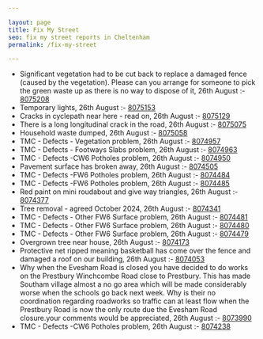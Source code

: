 ```yaml
---

layout: page
title: Fix My Street
seo: fix my street reports in Cheltenham
permalink: /fix-my-street

---
```


<!-- fix_marker starts -->

- Significant vegetation had to be cut back to replace a damaged fence (caused by the vegetation). Please can you arrange for someone to pick the green waste up as there is no way to dispose of it, 26th August :- [8075208](https://www.fixmystreet.com/report/8075208)
- Temporary lights, 26th August :- [8075153](https://www.fixmystreet.com/report/8075153)
- Cracks in cyclepath near here - read on, 26th August :- [8075129](https://www.fixmystreet.com/report/8075129)
- There is a long longitudinal crack in the road, 26th August :- [8075075](https://www.fixmystreet.com/report/8075075)
- Household waste dumped, 26th August :- [8075058](https://www.fixmystreet.com/report/8075058)
- TMC - Defects - Vegetation problem, 26th August :- [8074957](https://www.fixmystreet.com/report/8074957)
- TMC - Defects - Footways Slabs problem, 26th August :- [8074963](https://www.fixmystreet.com/report/8074963)
- TMC - Defects -CW6 Potholes  problem, 26th August :- [8074950](https://www.fixmystreet.com/report/8074950)
- Pavement surface has broken away, 26th August :- [8074505](https://www.fixmystreet.com/report/8074505)
- TMC - Defects -FW6 Potholes problem, 26th August :- [8074484](https://www.fixmystreet.com/report/8074484)
- TMC - Defects -FW6 Potholes problem, 26th August :- [8074485](https://www.fixmystreet.com/report/8074485)
- Red paint on mini roudabout and give way triangles, 26th August :- [8074377](https://www.fixmystreet.com/report/8074377)
- Tree removal - agreed October 2024, 26th August :- [8074341](https://www.fixmystreet.com/report/8074341)
- TMC - Defects - Other FW6  Surface problem, 26th August :- [8074481](https://www.fixmystreet.com/report/8074481)
- TMC - Defects - Other FW6  Surface problem, 26th August :- [8074480](https://www.fixmystreet.com/report/8074480)
- TMC - Defects - Other FW6  Surface problem, 26th August :- [8074479](https://www.fixmystreet.com/report/8074479)
- Overgrown tree near house, 26th August :- [8074173](https://www.fixmystreet.com/report/8074173)
- Protective net ripped meaning basketball has come over the fence and damaged a roof on our building, 26th August :- [8074053](https://www.fixmystreet.com/report/8074053)
- Why when the Evesham Road is closed you have decided to do works on the Prestbury Winchcombe Road close to Prestbury. This has made Southam village almost a no go area which will be made considerably worse when the schools go back next week. Why is their no coordination regarding roadworks so traffic can at least flow when the Prestbury Road is now the only route due the Evesham Road closure.your comments would be appreciated, 26th August :- [8073990](https://www.fixmystreet.com/report/8073990)
- TMC - Defects -CW6 Potholes  problem, 26th August :- [8074238](https://www.fixmystreet.com/report/8074238)

<!-- fix_marker ends -->